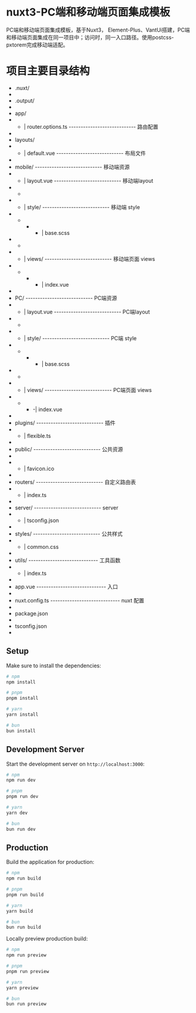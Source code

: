 # nuxt3-PC端和移动端页面集成模板

PC端和移动端页面集成模板，基于Nuxt3， Element-Plus、VantUi搭建，PC端和移动端页面集成在同一项目中；访问时，同一入口路径。使用postcss-pxtorem完成移动端适配。


# 项目主要目录结构

- .nuxt/
-
- .output/
-
- app/
- - | router.options.ts   ---------------------------- 路由配置
-
- layouts/
- - | default.vue         ---------------------------- 布局文件
-
- mobile/                 ---------------------------- 移动端资源
- - | layout.vue          ---------------------------- 移动端layout
- -
- - | style/              ---------------------------- 移动端 style
- - - - | base.scss
- -
- - | views/              ---------------------------- 移动端页面 views
- - - - | index.vue
-
- PC/                     ---------------------------- PC端资源
- - | layout.vue          ---------------------------- PC端layout
- -
- - | style/              ---------------------------- PC端 style
- - - - | base.scss
- -
- - | views/              ---------------------------- PC端页面 views
- - - -| index.vue
-
- plugins/                ---------------------------- 插件
- - | flexible.ts
-
- public/                 ---------------------------- 公共资源
-
- - | favicon.ico
-
- routers/                ---------------------------- 自定义路由表
- - | index.ts
-
- server/                 ---------------------------- server
- - | tsconfig.json
-
- styles/                 ---------------------------- 公共样式
- - | common.css
-
- utils/                  ----------------------------- 工具函数
- - | index.ts
-
- app.vue                 ----------------------------- 入口
-
- nuxt.config.ts          ----------------------------- nuxt 配置
-
- package.json
-
- tsconfig.json
-

## Setup

Make sure to install the dependencies:

```bash
# npm
npm install

# pnpm
pnpm install

# yarn
yarn install

# bun
bun install
```

## Development Server

Start the development server on `http://localhost:3000`:

```bash
# npm
npm run dev

# pnpm
pnpm run dev

# yarn
yarn dev

# bun
bun run dev
```

## Production

Build the application for production:

```bash
# npm
npm run build

# pnpm
pnpm run build

# yarn
yarn build

# bun
bun run build
```

Locally preview production build:

```bash
# npm
npm run preview

# pnpm
pnpm run preview

# yarn
yarn preview

# bun
bun run preview
```

